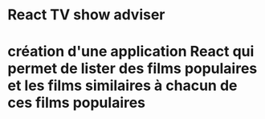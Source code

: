 # React TV show adviser
# création d'une application React qui permet de lister des films populaires et les films similaires à chacun de ces films populaires 
